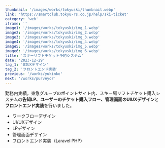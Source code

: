 ```yaml
---
thumbnail: '/images/works/tokyuski/thumbnail.webp'
link: 'https://smartclub.tokyu-rs.co.jp/help/ski-ticket'
category: 'web'
iframe: ''
image1: '/images/works/tokyuski/img_1.webp'
image2: '/images/works/tokyuski/img_2.webp'
image3: '/images/works/tokyuski/img_3.webp'
image4: '/images/works/tokyuski/img_4.webp'
image5: '/images/works/tokyuski/img_5.webp'
image6: '/images/works/tokyuski/img_6.webp'
title: 'スキーリフトチケット予約システム'
date: '2023-12-29'
tag_1: 'UIUXデザイン'
tag_2: 'フロントエンド実装'
previous: '/works/yukinko'
next: '/works/purveyor'
---
```


勤務内実績。東急グループのポイントサイト内、スキー場リフトチケット購入システムの**告知LP、ユーザーのチケット購入フロー、管理画面のUIUXデザイン**と**フロントエンド実装**を行いました。

- ワークフローデザイン
- UI/UXデザイン
- LPデザイン
- 管理画面デザイン
- フロントエンド実装（Laravel PHP）